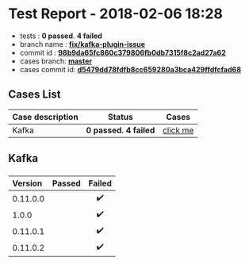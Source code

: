 # Test Report - 2018-02-06 18:28

- tests  : **0 passed**. **4 failed**
- branch name : **[fix/kafka-plugin-issue](https://github.com/apache/incubator-skywalking/tree/fix/kafka-plugin-issue)**
- commit id : **[98b9da65fc860c379806fb0db7315f8c2ad27a62](https://github.com/apache/incubator-skywalking/commit/98b9da65fc860c379806fb0db7315f8c2ad27a62)**
- cases branch: **[master](https://github.com/SkywalkingTest/skywalking-autotest-scenarios/tree/master)**
- cases commit id: **[d5479dd78fdfb8cc659280a3bca429ffdfcfad68](https://github.com/SkywalkingTest/skywalking-autotest-scenarios/commit/d5479dd78fdfb8cc659280a3bca429ffdfcfad68)**

## Cases List

| Case description | Status | Cases|
|:-----|:-----:|:-----:|
|Kafka| **0 passed. 4 failed**| [click me](#kafka) |

## Kafka

### 
|  Version     | Passed | Failed|
|:------------- |:-------:|:-----:|
| 0.11.0.0  | |:heavy_check_mark:|
| 1.0.0  | |:heavy_check_mark:|
| 0.11.0.1  | |:heavy_check_mark:|
| 0.11.0.2  | |:heavy_check_mark:|

